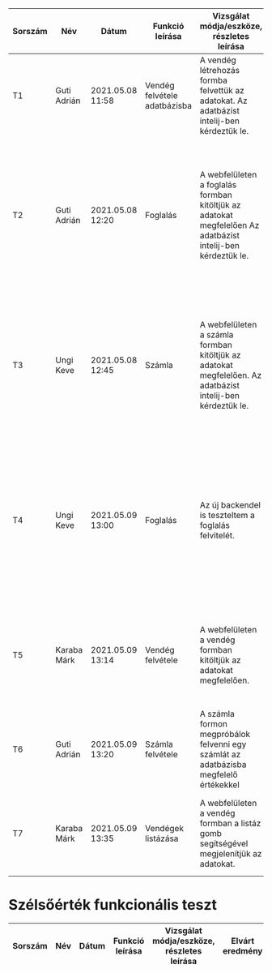 | Sorszám |Név | Dátum| Funkció leírása| Vizsgálat módja/eszköze, részletes leírása | Elvárt eredmény| Eredmény |Verzió |
|--|--|--|--|--|--|--|--|
|T1|Guti Adrián|2021.05.08 11:58 |Vendég felvétele adatbázisba|A vendég létrehozás formba felvettük az adatokat. Az adatbázist intelij-ben kérdeztük le.|Adatbázisban való megjelenés|   Az ID-t automatikus generálja. email és név adatait bekerültek az adatbázisba | Docker version 20.10.5 |
|T2|Guti Adrián|2021.05.08 12:20|Foglalás|A webfelületen a foglalás formban kitöltjük az adatokat megfelelően Az adatbázist intelij-ben kérdeztük le.| Lefoglalás lefoglalódik a megfelelő idő intervallumra az adott opciókkal együtt.| A lefoglalt intervallumon sikeresen rögzítve lett a foglalás, és bele teszi a kilistázott foglalások közé. Sikeresen megtörtént a művelet látszódik a felvett foglalás a listában| Docker version 20.10.5|
|T3|Ungi Keve|2021.05.08 12:45|Számla|A webfelületen a számla formban kitöltjük az adatokat megfelelően. Az adatbázist intelij-ben kérdeztük le.| Számlát sikeresen létrehozzuk a megfelelő opciókkal.| A megadott paraméterekkel sikeresen létrehoztuk a számlát, amely bekerül a kilistázott számlák közé. Sikeresen megtörtént a művelet látszódik a számla a listában.| Docker version 20.10.6|
|T4|Ungi Keve|2021.05.09 13:00|Foglalás|Az új backendel is teszteltem a foglalás felvitelét.| Sikeresen tudok foglalni a megfelelő paraméterekkel.| A lefoglalt intervallumon sikeresen rögzítve lett a foglalás, a foglalás megjelenik a listázott foglalások között. Sikeresen megtörtént a művelet látszódik a felvett foglalás a listában| Docker version 20.10.6|
|T5|Karaba Márk|2021.05.09 13:14|Vendég felvétele|A webfelületen a vendég formban kitöltjük az adatokat megfelelően.| A vendég bekerül az adatbázisba a saját adataival együtt.|Sikeresen rögzítve lett a vendég, és beleteszi a vendégek közé, a művelet látszódik a felvett vendég a listában.| Docker version 20.10.5|
|T6|Guti Adrián|2021.05.09 13:20|Számla felvétele | A számla formon megpróbálok felvenni egy számlát az adatbázisba megfelelő értékekkel| A számla siekresen beleíródik az adatbázisba és a kilistázódik.|  A számla kilistázódott a menüpontban |Docker version 20.10.5 |
|T7|Karaba Márk|2021.05.09 13:35|Vendégek listázása|A webfelületen a vendég formban a listáz gomb segítségével megjelenítjük az adatokat. | A vendégek adatait lekéri az adatbázisból és megjeleníti őket.|Sikeresen ki lett listázva, megörtént a művelet, látszódik a kilistázott vendég adatbázis.| Docker version 20.10.5|
# Szélsőérték funkcionális teszt
| Sorszám |Név | Dátum| Funkció leírása| Vizsgálat módja/eszköze, részletes leírása | Elvárt eredmény| Eredmény |Verzió |
|--|--|--|--|--|--|--|--|